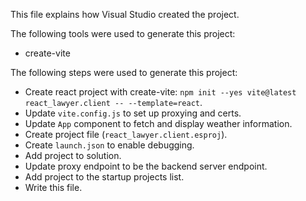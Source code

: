 This file explains how Visual Studio created the project.

The following tools were used to generate this project:
- create-vite

The following steps were used to generate this project:
- Create react project with create-vite: `npm init --yes vite@latest react_lawyer.client -- --template=react`.
- Update `vite.config.js` to set up proxying and certs.
- Update `App` component to fetch and display weather information.
- Create project file (`react_lawyer.client.esproj`).
- Create `launch.json` to enable debugging.
- Add project to solution.
- Update proxy endpoint to be the backend server endpoint.
- Add project to the startup projects list.
- Write this file.
